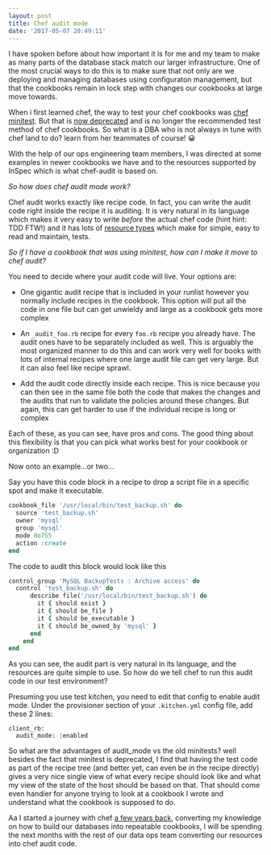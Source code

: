 ```yaml
---
layout: post
title: Chef audit mode
date: '2017-05-07 20:49:11'
---
```


I have spoken before about how important it is for me and my team to make as many parts of the database stack match our larger infrastructure. One of the most crucial ways to do this is to make sure that not only are we deploying and managing databases using configuraton management, but that the cookbooks remain in lock step with changes our cookbooks at large move towards.

When i first learned chef, the way to test your chef cookbooks was [chef minitest](https://github.com/chef/minitest-chef-handler). But that is [now deprecated](https://github.com/chef/minitest-chef-handler/blob/master/README.md#deprecation-notice) and is no longer the recommended test method of chef cookbooks. So what is a DBA who is not always in tune with chef land to do? learn from her teammates of course! 😀

With the help of our ops engineering team members, I was directed at some examples in newer cookbooks we have and to the resources supported by InSpec which is what chef-audit is based on.

_So how does chef audit mode work?_

Chef audit works exactly like recipe code. In fact, you can write the audit code right inside the recipe it is auditing. It is very natural in its language which makes it very easy to write *before* the actual chef code (hint hint: TDD FTW!) and it has lots of [resource types](http://serverspec.org/resource_types.html) which make for simple, easy to read and maintain, tests.

_So if I have a cookbook that was using minitest, how can I make it move to chef audit?_

You need to decide where your audit code will live. Your options are:

* One gigantic audit recipe that is included in your runlist however you normally include recipes in the cookbook. This option will put all the code in one file but can get unwieldy and large as a cookbook gets more complex

* An `_audit_foo.rb` recipe for every `foo.rb` recipe you already have. The audit ones have to be separately included as well. This is arguably the most organized manner to do this and can work very well for books with lots of internal recipes where one large audit file can get very large. But it can also feel like recipe sprawl.

* Add the audit code directly inside each recipe. This is nice because you can then see in the same file both the code that makes the changes and the audits that run to validate the policies around these changes. But again, this can get harder to use if the individual recipe is long or complex

Each of these, as you can see, have pros and cons. The good thing about this flexibility is that you can pick what works best for your cookbook or organization :D

Now onto an example...or two...

Say you have this code block in a recipe to drop a script file in a specific spot and make it executable.
```ruby
cookbook_file '/usr/local/bin/test_backup.sh' do
  source 'test_backup.sh'
  owner 'mysql'
  group 'mysql'
  mode 0o755
  action :create
end
```

The code to audit this block would look like this
```ruby
control_group 'MySQL BackupTests : Archive access' do
  control 'test_backup.sh' do
      describe file('/usr/local/bin/test_backup.sh') do
        it { should exist }
        it { should be_file }
        it { should be_executable }
        it { should be_owned_by 'mysql' }
      end
    end
end
```

As you can see, the audit part is very natural in its language, and the resources are quite simple to use. So how do we tell chef to run this audit code in our test environment?

Presuming you use test kitchen, you need to edit that config to enable audit mode.
Under the provisioner section of your `.kitchen.yml` config file, add these 2 lines:

```
client_rb:
  audit_mode: :enabled
```

So what are the advantages of audit_mode vs the old minitests? well besides the fact that minitest is deprecated, I find that having the test code as part of the recipe tree (and better yet, can even be *in* the recipe directly) gives a very nice single view of what every recipe should look like and what my view of the state of the host should be based on that. That should come even handier for anyone trying to look at a cookbook I wrote and understand what the cookbook is supposed to do.

Aa I started a journey with chef [a few years back](https://dbsmasher.com/2015/02/12/-learning-configuration-management-as-a-dba/), converting my knowledge on how to build our databases into repeatable cookbooks, I will be spending the next months with the rest of our data ops team converting our resources into chef audit code.
